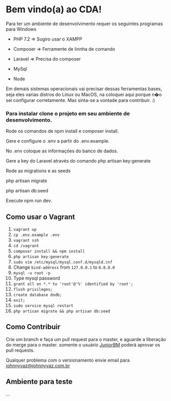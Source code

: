 # Bem vindo(a) ao CDA!

Para ter um ambiente de desenvolvimento requer os seguintes programas para Windows

- PHP 7.2 => Sugiro usar o XAMPP

- Composer => Ferramente de linnha de comando

- Laravel => Precisa do composer

- MySql

- Node

Em demais sistemas operacionais vai precisar dessas ferramentas bases,
seja eles varias distros do Linux ou MacOS, na coloquei aqui porque n�o
sei configurar corretamente. Mas sinta-se a vontade para contribuir.  :)


### Para instalar clone o projeto em seu ambiente de desenvolvimento.

Rode os comandos de npm install e composer install.

Gere e configure o .env a partir do .env.example.

No .env coloque as informações do banco de dados.

Gere a key do Laravel através do comando php artisan key:generate

Rode as migrations e as seeds

php artisan migrate

php artisan db:seed

Execute npm run dev.

## Como usar o Vagrant

1. `vagrant up`
2. `cp .env.example .env`
3. `vagrant ssh`
4. `cd /vagrant`
5. `composer install && npm install`
6. `php artisan key:generate`
7. `sudo vim /etc/mysql/mysql.conf.d/mysqld.cnf`
8. Change `bind-address` from `127.0.0.1` to `0.0.0.0`
9. `mysql -u root -p`
10. Type mysql password
11. `grant all on *.* to 'root'@'%' identified by 'root';`
12. `flush privileges;`
13. `create database dodb;`
14. `exit;`
15. `sudo service mysql restart`
16. `php artisan migrate && php artisan db:seed`

## Como Contribuir

Crie um branch e faça um pull request para o master, e aguarde a liberação do merge para o master.
somente o usuário [JuniorBM](https://github.com/juniorBM) poderá aprovar os pull requests.

Qualquer problema com o versionamento envie email para johnnyvaz@johnnyvaz.com.br

## Ambiente para teste
...
